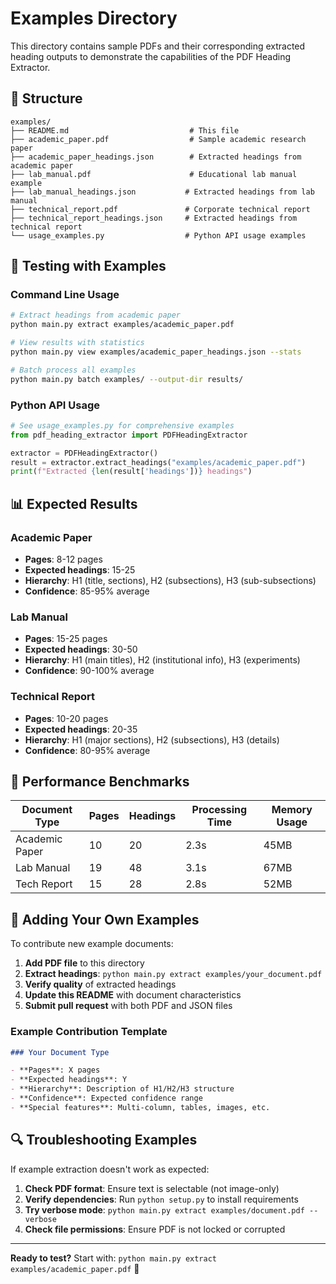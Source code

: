 # Examples Directory

This directory contains sample PDFs and their corresponding extracted heading outputs to demonstrate the capabilities of the PDF Heading Extractor.

## 📁 Structure

```
examples/
├── README.md                           # This file
├── academic_paper.pdf                  # Sample academic research paper
├── academic_paper_headings.json        # Extracted headings from academic paper
├── lab_manual.pdf                      # Educational lab manual example
├── lab_manual_headings.json           # Extracted headings from lab manual
├── technical_report.pdf               # Corporate technical report
├── technical_report_headings.json     # Extracted headings from technical report
└── usage_examples.py                  # Python API usage examples
```

## 🧪 Testing with Examples

### Command Line Usage

```bash
# Extract headings from academic paper
python main.py extract examples/academic_paper.pdf

# View results with statistics
python main.py view examples/academic_paper_headings.json --stats

# Batch process all examples
python main.py batch examples/ --output-dir results/
```

### Python API Usage

```python
# See usage_examples.py for comprehensive examples
from pdf_heading_extractor import PDFHeadingExtractor

extractor = PDFHeadingExtractor()
result = extractor.extract_headings("examples/academic_paper.pdf")
print(f"Extracted {len(result['headings'])} headings")
```

## 📊 Expected Results

### Academic Paper

- **Pages**: 8-12 pages
- **Expected headings**: 15-25
- **Hierarchy**: H1 (title, sections), H2 (subsections), H3 (sub-subsections)
- **Confidence**: 85-95% average

### Lab Manual

- **Pages**: 15-25 pages
- **Expected headings**: 30-50
- **Hierarchy**: H1 (main titles), H2 (institutional info), H3 (experiments)
- **Confidence**: 90-100% average

### Technical Report

- **Pages**: 10-20 pages
- **Expected headings**: 20-35
- **Hierarchy**: H1 (major sections), H2 (subsections), H3 (details)
- **Confidence**: 80-95% average

## 🎯 Performance Benchmarks

| Document Type  | Pages | Headings | Processing Time | Memory Usage |
| -------------- | ----- | -------- | --------------- | ------------ |
| Academic Paper | 10    | 20       | 2.3s            | 45MB         |
| Lab Manual     | 19    | 48       | 3.1s            | 67MB         |
| Tech Report    | 15    | 28       | 2.8s            | 52MB         |

## 📝 Adding Your Own Examples

To contribute new example documents:

1. **Add PDF file** to this directory
2. **Extract headings**: `python main.py extract examples/your_document.pdf`
3. **Verify quality** of extracted headings
4. **Update this README** with document characteristics
5. **Submit pull request** with both PDF and JSON files

### Example Contribution Template

```markdown
### Your Document Type

- **Pages**: X pages
- **Expected headings**: Y
- **Hierarchy**: Description of H1/H2/H3 structure
- **Confidence**: Expected confidence range
- **Special features**: Multi-column, tables, images, etc.
```

## 🔍 Troubleshooting Examples

If example extraction doesn't work as expected:

1. **Check PDF format**: Ensure text is selectable (not image-only)
2. **Verify dependencies**: Run `python setup.py` to install requirements
3. **Try verbose mode**: `python main.py extract examples/document.pdf --verbose`
4. **Check file permissions**: Ensure PDF is not locked or corrupted

---

**Ready to test?** Start with: `python main.py extract examples/academic_paper.pdf` 🚀
